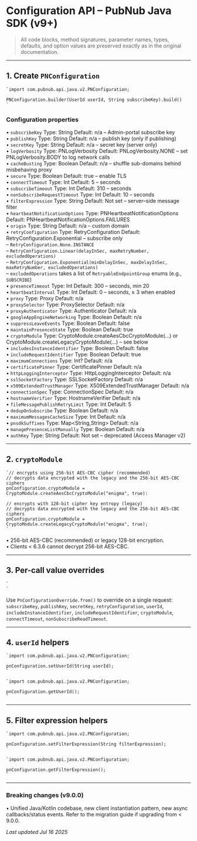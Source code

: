 # Configuration API – PubNub Java SDK (v9+)

> All code blocks, method signatures, parameter names, types, defaults, and option values are preserved exactly as in the original documentation.

---

## 1. Create `PNConfiguration`

``` 
`import com.pubnub.api.java.v2.PNConfiguration;  
  
PNConfiguration.builder(UserId userId, String subscribeKey).build()  
`
```

### Configuration properties

• `subscribeKey` Type: String Default: n/a – Admin-portal subscribe key  
• `publishKey` Type: String Default: n/a – publish key (only if publishing)  
• `secretKey` Type: String Default: n/a – secret key (server only)  
• `logVerbosity` Type: PNLogVerbosity Default: PNLogVerbosity.NONE – set PNLogVerbosity.BODY to log network calls  
• `cacheBusting` Type: Boolean Default: n/a – shuffle sub-domains behind misbehaving proxy  
• `secure` Type: Boolean Default: true – enable TLS  
• `connectTimeout` Type: Int Default: 5 – seconds  
• `subscribeTimeout` Type: Int Default: 310 – seconds  
• `nonSubscribeRequestTimeout` Type: Int Default: 10 – seconds  
• `filterExpression` Type: String Default: Not set – server–side message filter  
• `heartbeatNotificationOptions` Type: PNHeartbeatNotificationOptions Default: PNHeartbeatNotificationOptions.FAILURES  
• `origin` Type: String Default: n/a – custom domain  
• `retryConfiguration` Type: RetryConfiguration Default: RetryConfiguration.Exponential – subscribe only  
  – `RetryConfiguration.None.INSTANCE`  
  – `RetryConfiguration.Linear(delayInSec, maxRetryNumber, excludedOperations)`  
  – `RetryConfiguration.Exponential(minDelayInSec, maxDelayInSec, maxRetryNumber, excludedOperations)`  
  – `excludedOperations` takes a list of `RetryableEndpointGroup` enums (e.g., `SUBSCRIBE`)  
• `presenceTimeout` Type: Int Default: 300 – seconds, min 20  
• `heartbeatInterval` Type: Int Default: 0 – seconds, ≥ 3 when enabled  
• `proxy` Type: Proxy Default: n/a  
• `proxySelector` Type: ProxySelector Default: n/a  
• `proxyAuthenticator` Type: Authenticator Default: n/a  
• `googleAppEngineNetworking` Type: Boolean Default: n/a  
• `suppressLeaveEvents` Type: Boolean Default: false  
• `maintainPresenceState` Type: Boolean Default: true  
• `cryptoModule` Type: CryptoModule.createAesCbcCryptoModule(...) or CryptoModule.createLegacyCryptoModule(...) – see below  
• `includesInstanceIdentifier` Type: Boolean Default: false  
• `includeRequestIdentifier` Type: Boolean Default: true  
• `maximumConnections` Type: Int? Default: n/a  
• `certificatePinner` Type: CertificatePinner Default: n/a  
• `httpLoggingInterceptor` Type: HttpLoggingInterceptor Default: n/a  
• `sslSocketFactory` Type: SSLSocketFactory Default: n/a  
• `x509ExtendedTrustManager` Type: X509ExtendedTrustManager Default: n/a  
• `connectionSpec` Type: ConnectionSpec Default: n/a  
• `hostnameVerifier` Type: HostnameVerifier Default: n/a  
• `fileMessagePublishRetryLimit` Type: Int Default: 5  
• `dedupOnSubscribe` Type: Boolean Default: n/a  
• `maximumMessagesCacheSize` Type: Int Default: n/a  
• `pnsdkSuffixes` Type: Map<String,String> Default: n/a  
• `managePresenceListManually` Type: Boolean Default: n/a  
• `authKey` Type: String Default: Not set – deprecated (Access Manager v2)

---

## 2. `cryptoModule`

``` 
`// encrypts using 256-bit AES-CBC cipher (recommended)  
// decrypts data encrypted with the legacy and the 256-bit AES-CBC ciphers  
pnConfiguration.cryptoModule = CryptoModule.createAesCbcCryptoModule("enigma", true):  
  
// encrypts with 128-bit cipher key entropy (legacy)  
// decrypts data encrypted with the legacy and the 256-bit AES-CBC ciphers  
pnConfiguration.cryptoModule = CryptoModule.createLegacyCryptoModule("enigma", true);  
`
```
• 256-bit AES-CBC (recommended) or legacy 128-bit encryption.  
• Clients < 6.3.6 cannot decrypt 256-bit AES-CBC.

---

## 3. Per-call value overrides

``` 
`  
`
```
Use `PnConfigurationOverride.from()` to override on a single request:  
`subscribeKey`, `publishKey`, `secretKey`, `retryConfiguration`, `userId`, `includeInstanceIdentifier`, `includeRequestIdentifier`, `cryptoModule`, `connectTimeout`, `nonSubscribeReadTimeout`.

---

## 4. `userId` helpers

``` 
`import com.pubnub.api.java.v2.PNConfiguration;  
  
pnConfiguration.setUserId(String userId);  
`
```

``` 
`import com.pubnub.api.java.v2.PNConfiguration;  
  
pnConfiguration.getUserId();  
`
```

---

## 5. Filter expression helpers

``` 
`import com.pubnub.api.java.v2.PNConfiguration;  
  
pnConfiguration.setFilterExpression(String filterExpression);  
`
```

``` 
`import com.pubnub.api.java.v2.PNConfiguration;  
  
pnConfiguration.getFilterExpression();  
`
```

---

### Breaking changes (v9.0.0)

• Unified Java/Kotlin codebase, new client instantiation pattern, new async callbacks/status events. Refer to the migration guide if upgrading from < 9.0.0.

_Last updated Jul 16 2025_